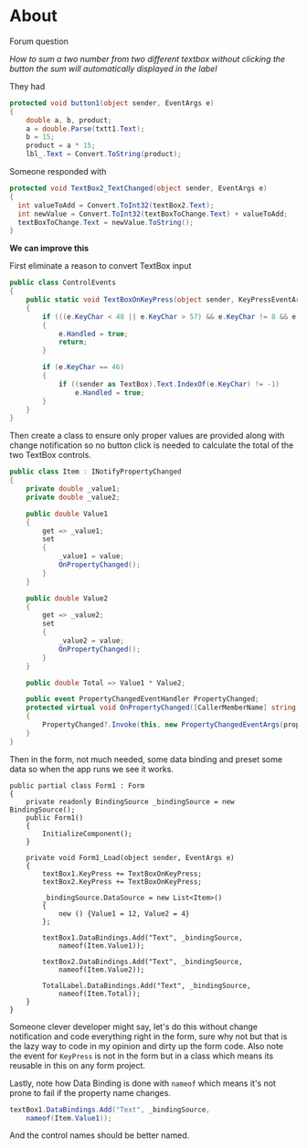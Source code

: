 ﻿# About

Forum question

*How to sum a two number from two different textbox without clicking the button the sum will automatically displayed in the label*

They had

```csharp
protected void button1(object sender, EventArgs e)
{
    double a, b, product;
    a = double.Parse(txtt1.Text);
    b = 15;
    product = a * 15;
    lbl_.Text = Convert.ToString(product);
```

Someone responded with

```csharp
protected void TextBox2_TextChanged(object sender, EventArgs e)
{
  int valueToAdd = Convert.ToInt32(textBox2.Text);
  int newValue = Convert.ToInt32(textBoxToChange.Text) + valueToAdd;
  textBoxToChange.Text = newValue.ToString();
}
```

**We can improve this**

First eliminate a reason to convert TextBox input

```csharp
public class ControlEvents
{
    public static void TextBoxOnKeyPress(object sender, KeyPressEventArgs e)
    {
        if (((e.KeyChar < 48 || e.KeyChar > 57) && e.KeyChar != 8 && e.KeyChar != 46))
        {
            e.Handled = true;
            return;
        }

        if (e.KeyChar == 46)
        {
            if ((sender as TextBox).Text.IndexOf(e.KeyChar) != -1)
                e.Handled = true;
        }
    }
}
```

Then create a class to ensure only proper values are provided along with change notification so no button click is needed to calculate the total of the two TextBox controls.

```csharp
public class Item : INotifyPropertyChanged
{
    private double _value1;
    private double _value2;

    public double Value1
    {
        get => _value1;
        set
        {
            _value1 = value;
            OnPropertyChanged();
        }
    }

    public double Value2
    {
        get => _value2;
        set
        {
            _value2 = value;
            OnPropertyChanged();
        }
    }

    public double Total => Value1 * Value2;

    public event PropertyChangedEventHandler PropertyChanged;
    protected virtual void OnPropertyChanged([CallerMemberName] string propertyName = null)
    {
        PropertyChanged?.Invoke(this, new PropertyChangedEventArgs(propertyName));
    }
}
```

Then in the form, not much needed, some data binding and preset some data so when the app runs we see it works.

```
public partial class Form1 : Form
{
    private readonly BindingSource _bindingSource = new BindingSource();
    public Form1()
    {
        InitializeComponent();
    }

    private void Form1_Load(object sender, EventArgs e)
    {
        textBox1.KeyPress += TextBoxOnKeyPress;
        textBox2.KeyPress += TextBoxOnKeyPress;

        _bindingSource.DataSource = new List<Item>()
        {
            new () {Value1 = 12, Value2 = 4}
        };

        textBox1.DataBindings.Add("Text", _bindingSource,
            nameof(Item.Value1));

        textBox2.DataBindings.Add("Text", _bindingSource,
            nameof(Item.Value2));

        TotalLabel.DataBindings.Add("Text", _bindingSource,
            nameof(Item.Total));
    }
}
```

Someone clever developer might say, let's do this without change notification and code everything right in the form, sure why not but that is the lazy way to code in my opinion and dirty up the form code. Also note the event for `KeyPress` is not in the form but in a class which means its reusable in this on any form project.

Lastly, note how Data Binding is done with `nameof` which means it's not prone to fail if the property name changes.

```csharp
textBox1.DataBindings.Add("Text", _bindingSource,
    nameof(Item.Value1));
```

And the control names should be better named.